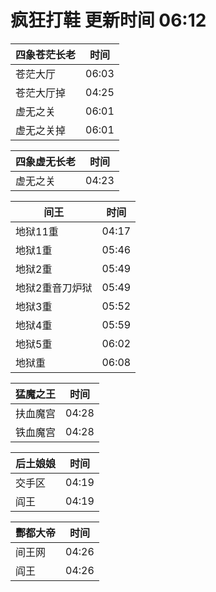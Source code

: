 # 疯狂打鞋 更新时间 06:12

| 四象苍茫长老   | 时间    |
|--------|-------|
| 苍茫大厅 | 06:03 |
| 苍茫大厅掉 | 04:25 |
| 虚无之关 | 06:01 |
| 虚无之关掉 | 06:01 |

| 四象虚无长老   | 时间    |
|--------|-------|
| 虚无之关 | 04:23 |

| 间王   | 时间    |
|--------|-------|
| 地狱11重 | 04:17 |
| 地狱1重 | 05:46 |
| 地狱2重 | 05:49 |
| 地狱2重音刀炉狱 | 05:49 |
| 地狱3重 | 05:52 |
| 地狱4重 | 05:59 |
| 地狱5重 | 06:02 |
| 地狱重 | 06:08 |

| 猛魔之王   | 时间    |
|--------|-------|
| 扶血魔宫 | 04:28 |
| 铁血魔宫 | 04:28 |

| 后土娘娘   | 时间    |
|--------|-------|
| 交手区 | 04:19 |
| 阎王 | 04:19 |

| 酆都大帝   | 时间    |
|--------|-------|
| 间王网 | 04:26 |
| 阎王 | 04:26 |